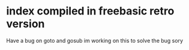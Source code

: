 # index compiled in freebasic retro version


Have a bug on goto and gosub im working on this to solve the bug sory






